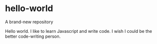 # hello-world

A brand-new repository

Hello world. I like to learn Javascript and write code.
I wish I could be the better code-writing person.
